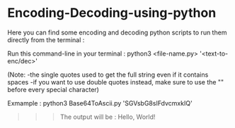 # Encoding-Decoding-using-python
Here you can find some encoding and decoding python scripts to run them directly from the terminal : 

Run this command-line in your terminal : python3 <file-name.py> '<text-to-enc/dec>'

(Note: -the single quotes used to get the full string even if it contains spaces
      -if you want to use double quotes instead, make sure to use the "\" before every special character)

Exmample : python3 Base64ToAscii.py 'SGVsbG8sIFdvcmxkIQ'
>>>The output will be : Hello, World!

